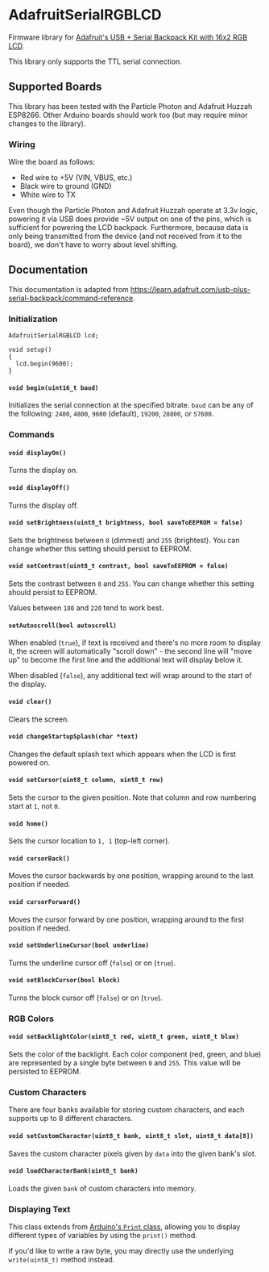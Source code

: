 # AdafruitSerialRGBLCD
Firmware library for [Adafruit's USB + Serial Backpack Kit with 16x2 RGB LCD](https://www.adafruit.com/products/782).

This library only supports the TTL serial connection.

## Supported Boards

This library has been tested with the Particle Photon and Adafruit Huzzah ESP8266.  Other Arduino boards should work too (but may require minor changes to the library).

### Wiring

Wire the board as follows:

 - Red wire to +5V (VIN, VBUS, etc.)
 - Black wire to ground (GND)
 - White wire to TX

Even though the Particle Photon and Adafruit Huzzah operate at 3.3v logic, powering it via USB does provide ~5V output on one of the pins, which is sufficient for powering the LCD backpack.  Furthermore, because data is only being transmitted from the device (and not received from it to the board), we don't have to worry about level shifting.

## Documentation

This documentation is adapted from https://learn.adafruit.com/usb-plus-serial-backpack/command-reference.

### Initialization

```
AdafruitSerialRGBLCD lcd;

void setup()
{
  lcd.begin(9600);
}
```

#### `void begin(uint16_t baud)`

Initializes the serial connection at the specified bitrate.  `baud` can be any of the following: `2400`, `4800`, `9600` (default), `19200`, `28800`, or `57600`.

### Commands

#### `void displayOn()`

Turns the display on.

#### `void displayOff()`

Turns the display off.

#### `void setBrightness(uint8_t brightness, bool saveToEEPROM = false)`

Sets the brightness between `0` (dimmest) and `255` (brightest). You can change whether this setting should persist to EEPROM.

#### `void setContrast(uint8_t contrast, bool saveToEEPROM = false)`

Sets the contrast between `0` and `255`. You can change whether this setting should persist to EEPROM.

Values between `180` and `220` tend to work best.

#### `setAutoscroll(bool autoscroll)`

When enabled (`true`), if text is received and there's no more room to display it, the screen will automatically "scroll down" - the second line will "move up" to become the first line and the additional text will display below it.

When disabled (`false`), any additional text will wrap around to the start of the display.

#### `void clear()`

Clears the screen.

#### `void changeStartupSplash(char *text)`

Changes the default splash text which appears when the LCD is first powered on.

#### `void setCursor(uint8_t column, uint8_t row)`

Sets the cursor to the given position.  Note that column and row numbering start at `1`, not `0`.

#### `void home()`

Sets the cursor location to `1, 1` (top-left corner).

#### `void cursorBack()`

Moves the cursor backwards by one position, wrapping around to the last position if needed.

#### `void cursorForward()`

Moves the cursor forward by one position, wrapping around to the first position if needed.

#### `void setUnderlineCursor(bool underline)`

Turns the underline cursor off (`false`) or on (`true`).

#### `void setBlockCursor(bool block)`

Turns the block cursor off (`false`) or on (`true`).

### RGB Colors

#### `void setBacklightColor(uint8_t red, uint8_t green, uint8_t blue)`

Sets the color of the backlight.  Each color component (red, green, and blue) are represented by a single byte between `0` and `255`.  This value will be persisted to EEPROM.

### Custom Characters

There are four banks available for storing custom characters, and each supports up to 8 different characters.

#### `void setCustomCharacter(uint8_t bank, uint8_t slot, uint8_t data[8])`

Saves the custom character pixels given by `data` into the given bank's slot.

#### `void loadCharacterBank(uint8_t bank)`

Loads the given `bank` of custom characters into memory.

### Displaying Text

This class extends from [Arduino's `Print` class](https://github.com/arduino/Arduino/blob/master/hardware/arduino/avr/cores/arduino/Print.h), allowing you to display different types of variables by using the `print()` method.

If you'd like to write a raw byte, you may directly use the underlying `write(uint8_t)` method instead.
